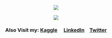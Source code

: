 <br><div align="center">
  <a href="https://github.com/emnopal">
    <img align="center" src="https://github-readme-stats.vercel.app/api?username=emnopal&count_private=true&show_icons=true&theme=radical" />
  </a><br><br>
  <a href="https://github.com/emnopal">
    <img align="center" src="https://github-readme-stats.vercel.app/api/top-langs/?username=emnopal&layout=compact&hide=visual%20basic%20.net,pascal,matlab,m&langs_count=8&theme=radical" />
  </a>
</div>

<div align="center">
  <h3>Also Visit my: <a href="https://kaggle.com">Kaggle</a>&emsp; <a href="https://linkedin.com">LinkedIn</a>&emsp;<a href="https://twitter.com">Twitter</a></h3>
</div>




